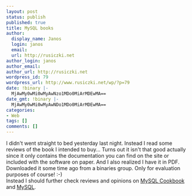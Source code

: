 ```yaml
---
layout: post
status: publish
published: true
title: MySQL books
author:
  display_name: Janos
  login: janos
  email: 
  url: http://rusiczki.net
author_login: janos
author_email: 
author_url: http://rusiczki.net
wordpress_id: 79
wordpress_url: http://www.rusiczki.net/wp/?p=79
date: !binary |-
  MjAwMy0wMi0wMyAwNzo1MDo0MiArMDEwMA==
date_gmt: !binary |-
  MjAwMy0wMi0wMyAwNDo1MDo0MiArMDEwMA==
categories:
- Web
tags: []
comments: []
---
```

<p>I didn't went straight to bed yesterday last night. Instead I read some reviews of the book I intended to buy... Turns out it isn't that good actually since it only contains the documentation you can find on the site or included with the software on paper. And I also realized I have it in PDF. Downloaded it some time ago from a binaries group. Only for evaluation purposes of course! :-)<br />
Instead I should further check reviews and opinions on <a href="http://www.amazon.co.uk/exec/obidos/ASIN/0596001452/026-1593954-2034021" title="by Paul DuBois">MySQL Cookbook</a> and <a href="http://www.amazon.co.uk/exec/obidos/ASIN/0735709211/026-1593954-2034021" title="also by Paul DuBois">MySQL</a>.</p>
